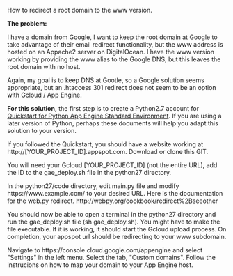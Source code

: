 How to redirect a root domain to the www version.

<b>The problem:</b>
<p>I have a domain from Google, I want to keep the root domain at Google to take advantage of their email redirect functionality, but the www address is hosted on an Appache2 server on DigitalOcean.  I have the www version working by providing the www alias to the Google DNS, but this leaves the root domain with no host.</p>

<p>Again, my goal is to keep DNS at Gootle, so a Google solution seems appropriate, but an .htaccess 301 redirect does not seem to be an option with Gcloud / App Engine.

<p><b>For this solution,</b> the first step is to create a Python2.7 account for <a href="https://cloud.google.com/appengine/docs/standard/python/quickstart">Quickstart for Python App Engine Standard Environment</a>.  If you are using a later version of Python, perhaps these documents will help you adapt this solution to your version.</p> 

<p>If you followed the Quickstart, you should have a website working at http://[YOUR_PROJECT_ID].appspot.com. Download or clone this GIT.</p>

<p>You will need your Gcloud  [YOUR_PROJECT_ID] (not the entire URL), add the ID to the gae_deploy.sh file in the python27 directory.</p>

<p>In the python27/code directory, edit main.py file and modify https://www.example.com/ to your desired URL. Here is the documentation for the web.py redirect.  http://webpy.org/cookbook/redirect%2Bseeother</p>
   
<p>You should now be able to open a terminal in the python27 directory and run the gae_deploy.sh file (sh gae_deploy.sh).  You might have to make the file executable. If it is working, it should start the Gcloud upload process. On completion, your appspot url should be redirecting to your www subdomain.</p>

 <p>Navigate to https://console.cloud.google.com/appengine and select "Settings" in the left menu. Select the tab, "Custom domains".  Follow the instrucions on how to map your domain to your App Engine host.</p>

  
